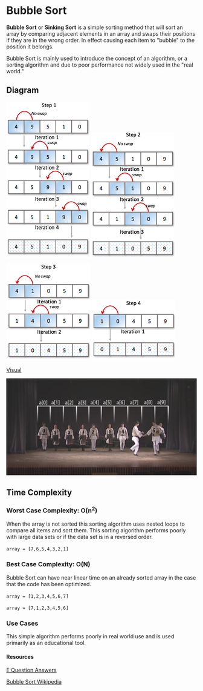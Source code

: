 # Bubble Sort

**Bubble Sort** or **Sinking Sort** is a simple sorting method that will sort an array by comparing adjacent elements in an array and swaps their positions if they are in the wrong order. In effect causing each item to "bubble" to the position it belongs.

Bubble Sort is mainly used to introduce the concept of an algorithm, or a sorting algorithm and due to poor performance not widely used in the "real world."

## Diagram

![Step 1](./images/bubble-sort-step1-iteration-stages.png)
![Step 2](./images/bubble-sort-step2-iteration-stages.png)

![Step 3](./images/bubble-sort-step3-iteration-stages.png)
![Step 4](./images/bubble-sort-step4-iteration-stages.png)

[Visual](https://visualgo.net/en/sorting)

[![Dancing Bubble Sort](./images/dance.png)](https://www.youtube.com/watch?v=lyZQPjUT5B4)

## Time Complexity

### Worst Case Complexity: O(n<sup>2</sup>)

When the array is not sorted this sorting algorithm uses nested loops to compare all items and sort them. This sorting algorithm performs poorly with large data sets or if the data set is in a reversed order.

`array = [7,6,5,4,3,2,1]`

### Best Case Complexity: O(N)

Bubble Sort can have near linear time on an already sorted array in the case that the code has been optimized.

`array = [1,2,3,4,5,6,7]`

`array = [7,1,2,3,4,5,6]`

### Use Cases

This simple algorithm performs poorly in real world use and is used primarily as an educational tool.

#### Resources

[E Question Answers](equestionanswers.com/c/c-bubble-sort.php)

[Bubble Sort Wikipedia](https://en.wikipedia.org/wiki/Bubble_sort)
